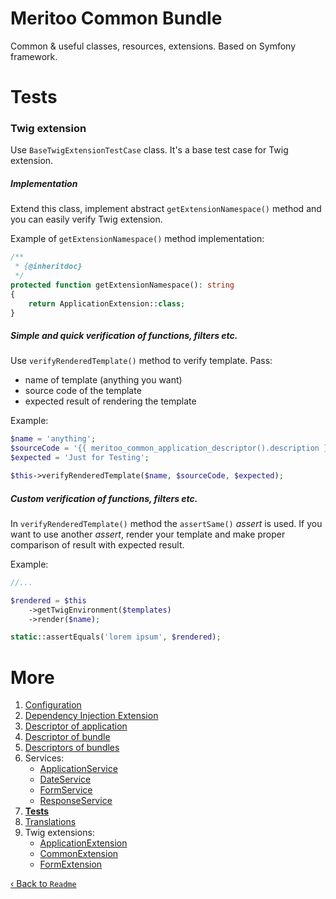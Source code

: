 # Meritoo Common Bundle

Common & useful classes, resources, extensions. Based on Symfony framework.

# Tests

### Twig extension

Use `BaseTwigExtensionTestCase` class. It's a base test case for Twig extension.

##### Implementation

Extend this class, implement abstract `getExtensionNamespace()` method and you can easily verify Twig extension.

Example of `getExtensionNamespace()` method implementation:

```php
/**
 * {@inheritdoc}
 */
protected function getExtensionNamespace(): string
{
    return ApplicationExtension::class;
}
```

##### Simple and quick verification of functions, filters etc.

Use `verifyRenderedTemplate()` method to verify template. Pass:

- name of template (anything you want)
- source code of the template
- expected result of rendering the template

Example:

```php
$name = 'anything';
$sourceCode = '{{ meritoo_common_application_descriptor().description }}';
$expected = 'Just for Testing';

$this->verifyRenderedTemplate($name, $sourceCode, $expected);
```

##### Custom verification of functions, filters etc.

In `verifyRenderedTemplate()` method the `assertSame()` *assert* is used. If you want to use another *assert*, render your template and make proper comparison of result with expected result.

Example:
```php
//...

$rendered = $this
    ->getTwigEnvironment($templates)
    ->render($name);

static::assertEquals('lorem ipsum', $rendered);
```

# More

1. [Configuration](Configuration.md)
2. [Dependency Injection Extension](Dependency-Injection-Extension.md)
3. [Descriptor of application](Descriptor-of-application.md)
4. [Descriptor of bundle](Descriptor-of-bundle.md)
5. [Descriptors of bundles](Descriptors-of-bundles.md)
6. Services:
    - [ApplicationService](Services/ApplicationService.md)
    - [DateService](Services/DateService.md)
    - [FormService](Services/FormService.md)
    - [ResponseService](Services/ResponseService.md)
7. [**Tests**](Tests.md)
8. [Translations](Translations.md)
9. Twig extensions:
    - [ApplicationExtension](Twig-Extensions/ApplicationExtension.md)
    - [CommonExtension](Twig-Extensions/CommonExtension.md)
    - [FormExtension](Twig-Extensions/FormExtension.md)

[&lsaquo; Back to `Readme`](../README.md)
